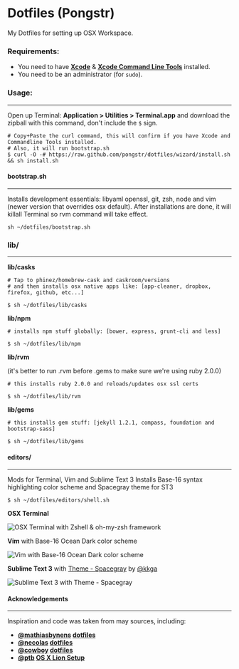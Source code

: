 Dotfiles (Pongstr)
==================

My Dotfiles for setting up OSX Workspace.

### Requirements:

  - You need to have **[Xcode](https://developer.apple.com/xcode/)** &amp; **[Xcode Command Line Tools](https://developer.apple.com/downloads)** installed.
  - You need to be an administrator (for ```sudo```).
  
### Usage:

-----------------

Open up Terminal: **Application > Utilities > Terminal.app** and download the zipball with this command, don't include the ```$``` sign.

```shell
# Copy+Paste the curl command, this will confirm if you have Xcode and Commandline Tools installed.
# Also, it will run bootstrap.sh
$ curl -O -# https://raw.github.com/pongstr/dotfiles/wizard/install.sh && sh install.sh
```

#### bootstrap.sh

-----------------


Installs development essentials: libyaml openssl, git, zsh, node and vim (newer version that overrides osx default). After installations are done, it will killall Terminal so rvm command will take effect.

```shell 
sh ~/dotfiles/bootstrap.sh
```

### lib/

-----------------

**lib/casks**

```shell
# Tap to phinez/homebrew-cask and caskroom/versions
# and then installs osx native apps like: [app-cleaner, dropbox, firefox, github, etc...]

$ sh ~/dotfiles/lib/casks
```

**lib/npm**

```shell
# installs npm stuff globally: [bower, express, grunt-cli and less]

$ sh ~/dotfiles/lib/npm
```

**lib/rvm** 

(it's better to run .rvm before .gems to make sure we're using ruby 2.0.0)

```shell
# this installs ruby 2.0.0 and reloads/updates osx ssl certs

$ sh ~/dotfiles/lib/rvm
```

**lib/gems**

```shell
# this installs gem stuff: [jekyll 1.2.1, compass, foundation and bootstrap-sass]

$ sh ~/dotfiles/lib/gems
```



#### editors/

-----------------

Mods for Terminal, Vim and Sublime Text 3
Installs Base-16 syntax highlighting color scheme and Spacegray theme for ST3

```shell
$ sh ~/dotfiles/editors/shell.sh
```

**OSX Terminal** 

![OSX Terminal with Zshell &amp; oh-my-zsh framework](http://farm4.staticflickr.com/3757/11662443365_f23de1f965_o.png)

**Vim** with Base-16 Ocean Dark color scheme

![Vim with Base-16 Ocean Dark color scheme](http://farm8.staticflickr.com/7337/11662693013_1f7e0ec158_o.png)

**Sublime Text 3** with [Theme - Spacegray](https://github.com/kkga/spacegray) by [@kkga](https://github.com/kkga)

![Sublime Text 3 with Theme - Spacegray ](http://farm4.staticflickr.com/3831/11663224596_107ca73f95_o.png)
                  
#### Acknowledgements

-----------------

Inspiration and code was taken from may sources, including:

  - **[@mathiasbynens](https://github.com/mathiasbynens/) [dotfiles](https://github.com/mathiasbynens/dotfiles)**
  - **[@necolas](https://github.com/necolas/) [dotfiles](https://github.com/necolas/dotfiles)**
  - **[@cowboy](https://twitter.com/cowboy/) [dotfiles](https://github.com/cowboy/dotfiles)**
  - **[@ptb](https://github.com/ptb/) [OS X Lion Setup](https://github.com/ptb/Mac-OS-X-Lion-Setup)**
